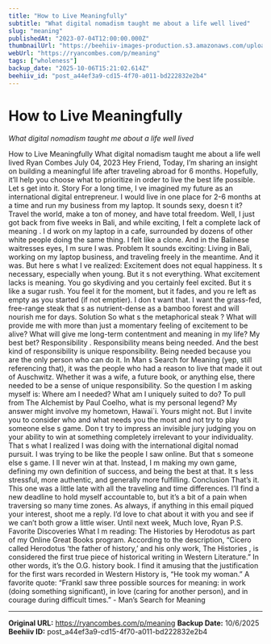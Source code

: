 ```yaml
---
title: "How to Live Meaningfully"
subtitle: "What digital nomadism taught me about a life well lived"
slug: "meaning"
publishedAt: "2023-07-04T12:00:00.000Z"
thumbnailUrl: "https://beehiiv-images-production.s3.amazonaws.com/uploads/asset/file/fdfb8c40-0b7d-4f00-bd78-965fa112f970/jon-tyson-c6b2ru3S4qo-unsplash.jpg?t=1688425502"
webUrl: "https://ryancombes.com/p/meaning"
tags: ["wholeness"]
backup_date: "2025-10-06T15:21:02.614Z"
beehiiv_id: "post_a44ef3a9-cd15-4f70-a011-bd222832e2b4"
---
```


# How to Live Meaningfully

*What digital nomadism taught me about a life well lived*



How to Live Meaningfully What digital nomadism taught me about a life well lived Ryan Combes July 04, 2023 Hey Friend, Today, I’m sharing an insight on building a meaningful life after traveling abroad for 6 months. Hopefully, it’ll help you choose what to prioritize in order to live the best life possible. Let s get into it. Story For a long time, I ve imagined my future as an international digital entrepreneur. I would live in one place for 2-6 months at a time and run my business from my laptop. It sounds sexy, doesn t it? Travel the world, make a ton of money, and have total freedom. Well, I just got back from five weeks in Bali, and while exciting, I felt a complete lack of meaning . I d work on my laptop in a cafe, surrounded by dozens of other white people doing the same thing. I felt like a clone. And in the Balinese waitresses eyes, I m sure I was. Problem It sounds exciting: Living in Bali, working on my laptop business, and traveling freely in the meantime. And it was. But here s what I ve realized: Excitement does not equal happiness. It s necessary, especially when young. But it s not everything. What excitement lacks is meaning. You go skydiving and you certainly feel excited. But it s like a sugar rush. You feel it for the moment, but it fades, and you re left as empty as you started (if not emptier). I don t want that. I want the grass-fed, free-range steak that s as nutrient-dense as a bamboo forest and will nourish me for days. Solution So what s the metaphorical steak ? What will provide me with more than just a momentary feeling of excitement to be alive? What will give me long-term contentment and meaning in my life? My best bet? Responsibility . Responsibility means being needed. And the best kind of responsibility is unique responsibility. Being needed because you are the only person who can do it. In Man s Search for Meaning (yep, still referencing that), it was the people who had a reason to live that made it out of Auschwitz. Whether it was a wife, a future book, or anything else, there needed to be a sense of unique responsibility. So the question I m asking myself is: Where am I needed? What am I uniquely suited to do? To pull from The Alchemist by Paul Coelho, what is my personal legend? My answer might involve my hometown, Hawai`i. Yours might not. But I invite you to consider who and what needs you the most and not try to play someone else s game. Don t try to impress an invisible jury judging you on your ability to win at something completely irrelevant to your individuality. That s what I realized I was doing with the international digital nomad pursuit. I was trying to be like the people I saw online. But that s someone else s game. I ll never win at that. Instead, I m making my own game, defining my own definition of success, and being the best at that. It s less stressful, more authentic, and generally more fulfilling. Conclusion That’s it. This one was a little late with all the traveling and time differences. I’ll find a new deadline to hold myself accountable to, but it’s a bit of a pain when traversing so many time zones. As always, if anything in this email piqued your interest, shoot me a reply. I’d love to chat about it with you and see if we can’t both grow a little wiser. Until next week, Much love, Ryan P.S. Favorite Discoveries What I m reading: The Histories by Herodotus as part of my Online Great Books program. According to the description, “Cicero called Herodotus ‘the father of history,’ and his only work, The Histories , is considered the first true piece of historical writing in Western Literature.” In other words, it’s the O.G. history book. I find it amusing that the justification for the first wars recorded in Western History is, “He took my woman.” A favorite quote: “Frankl saw three possible sources for meaning: in work (doing something significant), in love (caring for another person), and in courage during difficult times.” - Man’s Search for Meaning

---

**Original URL:** https://ryancombes.com/p/meaning
**Backup Date:** 10/6/2025
**Beehiiv ID:** post_a44ef3a9-cd15-4f70-a011-bd222832e2b4
